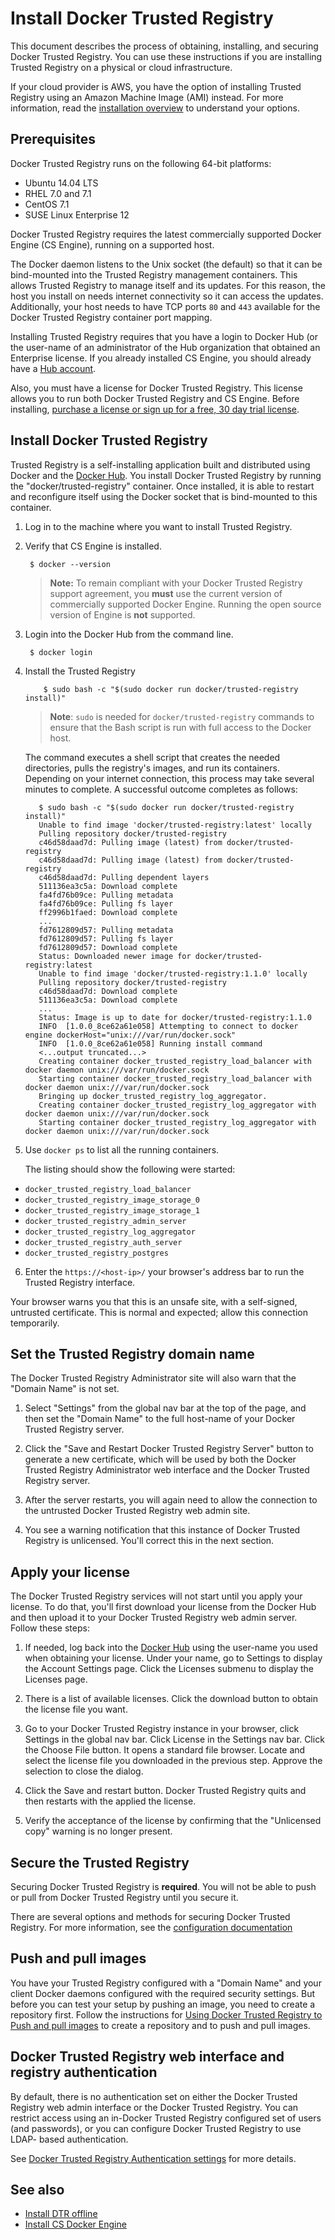<!--[metadata]>
+++
aliases = [ "/docker-trusted-registry/install/dtr-ami-byol-launch/",
            "/docker-trusted-registry/install/dtr-ami-bds-launch/",
            "/docker-trusted-registry/install/dtr-vhd-azure/"]
title = "Install Docker Trusted Registry"
description = "Learn how to install Docker Trusted Registry for production."
keywords = ["docker, dtr, registry, install"]
[menu.main]
parent="workw_dtr_install"
weight=20
+++
<![end-metadata]-->


# Install Docker Trusted Registry

This document describes the process of obtaining, installing, and securing
Docker Trusted Registry. You can use these instructions if you are installing Trusted Registry on a physical or cloud infrastructure.

If your cloud provider is AWS, you have the option of installing Trusted Registry using an Amazon Machine Image (AMI) instead. For more information, read the [installation overview](index.md) to understand your options.


## Prerequisites

Docker Trusted Registry runs on the following 64-bit platforms:

* Ubuntu 14.04 LTS
* RHEL 7.0 and 7.1
* CentOS 7.1
* SUSE Linux Enterprise 12

Docker Trusted Registry requires the latest commercially supported Docker Engine (CS Engine), running on a supported host.

The Docker daemon listens to the Unix socket (the default) so that it can be
bind-mounted into the Trusted Registry management containers. This allows
Trusted Registry to manage itself and its updates. For this reason, the host you
install on needs internet connectivity so it can access the updates.
Additionally, your host needs to have TCP ports `80` and `443` available for the
Docker Trusted Registry container port mapping.

Installing Trusted Registry requires that you have a login to Docker Hub (or the
user-name of an administrator of the Hub organization that obtained an
Enterprise license. If you already installed CS Engine, you should already have a [Hub account](https://hub.docker.com).

Also, you must have a license for Docker Trusted Registry. This license allows
you to run both Docker Trusted Registry and CS Engine. Before installing,
[purchase a license or sign up for a free, 30 day trial license](https://hub.docker.com/enterprise/).


## Install Docker Trusted Registry

Trusted Registry is a self-installing application built and distributed using
Docker and the [Docker Hub](https://hub.docker.com/). You install Docker Trusted
Registry by running the "docker/trusted-registry" container. Once installed, it
is able to restart and reconfigure itself using the Docker socket that is
bind-mounted to this container.

1. Log in to the machine where you want to install Trusted Registry.

2. Verify that CS Engine is installed.

        $ docker --version

    > **Note:** To remain compliant with your Docker Trusted Registry support agreement, you **must** use the current version of commercially supported Docker Engine. Running the open source version of Engine is **not** supported.

3. Login into the Docker Hub from the command line.

        $ docker login

4. Install the Trusted Registry

	       $ sudo bash -c "$(sudo docker run docker/trusted-registry install)"

    > **Note**: `sudo` is needed for `docker/trusted-registry` commands to
    > ensure that the Bash script is run with full access to the Docker host.

    The command executes a shell script that creates the needed directories,
    pulls the registry's images, and run its containers. Depending on your
    internet connection, this process may take several minutes to complete. A successful outcome completes as follows:

          $ sudo bash -c "$(sudo docker run docker/trusted-registry install)"
          Unable to find image 'docker/trusted-registry:latest' locally
          Pulling repository docker/trusted-registry
          c46d58daad7d: Pulling image (latest) from docker/trusted-registry
          c46d58daad7d: Pulling image (latest) from docker/trusted-registry
          c46d58daad7d: Pulling dependent layers
          511136ea3c5a: Download complete
          fa4fd76b09ce: Pulling metadata
          fa4fd76b09ce: Pulling fs layer
          ff2996b1faed: Download complete
          ...
          fd7612809d57: Pulling metadata
          fd7612809d57: Pulling fs layer
          fd7612809d57: Download complete
          Status: Downloaded newer image for docker/trusted-registry:latest
          Unable to find image 'docker/trusted-registry:1.1.0' locally
          Pulling repository docker/trusted-registry
          c46d58daad7d: Download complete
          511136ea3c5a: Download complete
          ...
          Status: Image is up to date for docker/trusted-registry:1.1.0
          INFO  [1.0.0_8ce62a61e058] Attempting to connect to docker engine dockerHost="unix:///var/run/docker.sock"
          INFO  [1.0.0_8ce62a61e058] Running install command
          <...output truncated...>
          Creating container docker_trusted_registry_load_balancer with docker daemon unix:///var/run/docker.sock
          Starting container docker_trusted_registry_load_balancer with docker daemon unix:///var/run/docker.sock
          Bringing up docker_trusted_registry_log_aggregator.
          Creating container docker_trusted_registry_log_aggregator with docker daemon unix:///var/run/docker.sock
          Starting container docker_trusted_registry_log_aggregator with docker daemon unix:///var/run/docker.sock

5. Use `docker ps` to list all the running containers.

    The listing should show the following were started:

  * `docker_trusted_registry_load_balancer`
  * `docker_trusted_registry_image_storage_0`
  * `docker_trusted_registry_image_storage_1`
  * `docker_trusted_registry_admin_server`
  * `docker_trusted_registry_log_aggregator`
  * `docker_trusted_registry_auth_server`
  * `docker_trusted_registry_postgres`

6. Enter the `https://<host-ip>/` your browser's address bar to run the Trusted Registry interface.

  Your browser warns you that this is an unsafe site, with a self-signed,
  untrusted certificate. This is normal and expected; allow this connection
  temporarily.


## Set the Trusted Registry domain name

The Docker Trusted Registry Administrator site will also warn that the "Domain Name" is not set.

1. Select "Settings" from the global nav bar at the top of the page, and then set the "Domain Name" to the full host-name of your Docker Trusted Registry server.

2. Click the "Save and Restart Docker Trusted Registry Server" button to generate a new certificate, which will be used
by both the Docker Trusted Registry Administrator web interface and the Docker Trusted Registry server.

3. After the server restarts, you will again need to allow the connection to the untrusted Docker Trusted Registry web admin site.

4. You see a warning notification that this instance of Docker Trusted Registry is unlicensed. You'll correct this in the next section.

## Apply your license

The Docker Trusted Registry services will not start until you apply your license.
To do that, you'll first download your license from the Docker Hub and then
upload it to your Docker Trusted Registry web admin server. Follow these steps:

1. If needed, log back into the [Docker Hub](https://hub.docker.com)
   using the user-name you used when obtaining your license. Under your name, go to Settings to display the Account Settings page. Click the Licenses submenu to display the Licenses page.

2. There is a list of available licenses. Click the download button to
   obtain the license file you want.

3. Go to your Docker Trusted Registry instance in your browser, click Settings in the global nav bar. Click License in the Settings nav bar. Click the Choose File button. It opens a standard file browser. Locate and select the license file you downloaded in the previous step. Approve the selection to close the dialog.

4. Click the Save and restart button. Docker Trusted Registry quits and then restarts with the applied the license.

5. Verify the acceptance of the license by confirming that the "Unlicensed copy"
   warning is no longer present.

## Secure the Trusted Registry

Securing Docker Trusted Registry is **required**. You will not be able to push
or pull from Docker Trusted Registry until you secure it.

There are several options and methods for securing Docker Trusted Registry. For
more information, see the [configuration documentation](../configure/configuration.md#security)

## Push and pull images

You have your Trusted Registry configured with a "Domain Name" and your
client Docker daemons configured with the required security settings. But
before you can test your setup by pushing an image, you need to create a
repository first. Follow the instructions for
[Using Docker Trusted Registry to Push and pull images](../repos-and-images/push-and-pull-images.md)
to create a repository and to push and pull images.

## Docker Trusted Registry web interface and registry authentication

By default, there is no authentication set on either the Docker Trusted Registry
web admin interface or the Docker Trusted Registry. You can restrict access
using an in-Docker Trusted Registry configured set of users (and passwords), or
you can configure Docker Trusted Registry to use LDAP- based authentication.

See [Docker Trusted Registry Authentication settings](../configure/configuration.md#authentication) for more details.

## See also

* [Install DTR offline](install-dtr-offline.md)
* [Install CS Docker Engine](install-csengine.md)
